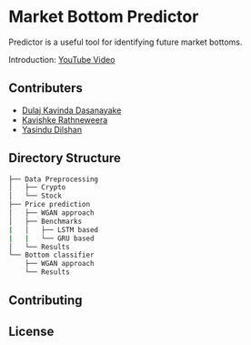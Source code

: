 # Market Bottom Predictor

Predictor is a useful tool for identifying future market bottoms.

Introduction: [YouTube Video](https://youtu.be/sZjwhfJUSSc?si=BvK4vI2XG8XSTf6C)

## Contributers

- [Dulaj Kavinda Dasanayake](https://www.linkedin.com/in/dulaj-kavinda-dasanayake/)
- [Kavishke Rathneweera](https://www.linkedin.com/in/kavishka-rathnaweera/)
- [Yasindu Dilshan](https://www.linkedin.com/in/yasindu-dilshan/)

## Directory Structure

```bash
├── Data Preprocessing
│   ├── Crypto
│   └── Stock
├── Price prediction
│   ├── WGAN approach
│   ├── Benchmarks
|   │   ├── LSTM based
|   |   └── GRU based
│   └── Results
└── Bottom classifier
    ├── WGAN approach
    └── Results

```


## Contributing



## License
